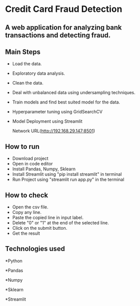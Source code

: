 # Credit Card Fraud Detection

## A web application for analyzing bank transactions and detecting fraud.

## Main Steps 
* Load the data.
* Exploratory data analysis.
* Clean the data.
* Deal with unbalanced data using undersampling techniques.
* Train models and find best suited model for the data.
* Hyperparameter tuning using GridSearchCV
* Model Deployment using Streamlit
  
  Network URL(http://192.168.29.147:8501)
 
## How to run
* Download project 
* Open in code editor
* Install Pandas, Numpy, Sklearn
* Install Streamlit using "pip install streamlit" in terminal 
* Run Project using "streamlit run app.py" in the terminal

## How to check 
* Open the csv file.
* Copy any line.
* Paste the copied line in input label. 
* Delete "0" or "1" at the end of the selected line.
* Click on the submit button.
* Get the result 

## Technologies used 
*Python

*Pandas

*Numpy

*Sklearn

*Streamlit






















